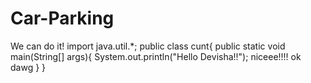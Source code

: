 # Car-Parking
We can do it!
import java.util.*;
public class cunt{
  public static void main(String[] args){
    System.out.println("Hello Devisha!!");
    niceee!!!!
    ok dawg
  }
}

